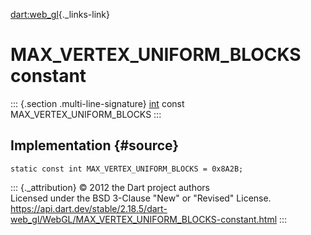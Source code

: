 [dart:web\_gl](../../dart-web_gl/dart-web_gl-library){._links-link}

MAX\_VERTEX\_UNIFORM\_BLOCKS constant
=====================================

::: {.section .multi-line-signature}
[int](../../dart-core/int-class) const MAX\_VERTEX\_UNIFORM\_BLOCKS
:::

Implementation {#source}
--------------

``` {.language-dart data-language="dart"}
static const int MAX_VERTEX_UNIFORM_BLOCKS = 0x8A2B;
```

::: {._attribution}
© 2012 the Dart project authors\
Licensed under the BSD 3-Clause \"New\" or \"Revised\" License.\
<https://api.dart.dev/stable/2.18.5/dart-web_gl/WebGL/MAX_VERTEX_UNIFORM_BLOCKS-constant.html>
:::
